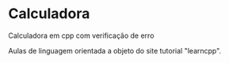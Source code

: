 # Calculadora
Calculadora em cpp 
com verificação de erro 

Aulas de linguagem orientada a objeto do site tutorial "learncpp".
